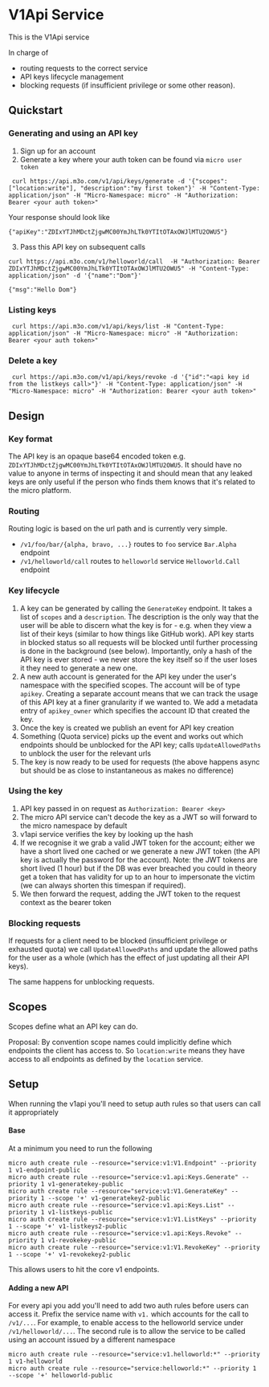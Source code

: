 # V1Api Service

This is the V1Api service

In charge of
- routing requests to the correct service
- API keys lifecycle management
- blocking requests (if insufficient privilege or some other reason).

## Quickstart 

### Generating and using an API key
1. Sign up for an account
2. Generate a key where your auth token can be found via `micro user token`
```
 curl https://api.m3o.com/v1/api/keys/generate -d '{"scopes":["location:write"], "description":"my first token"}' -H "Content-Type: application/json" -H "Micro-Namespace: micro" -H "Authorization: Bearer <your auth token>" 
```
Your response should look like
```
{"apiKey":"ZDIxYTJhMDctZjgwMC00YmJhLTk0YTItOTAxOWJlMTU2OWU5"}
```
3. Pass this API key on subsequent calls
```
curl https://api.m3o.com/v1/helloworld/call  -H "Authorization: Bearer ZDIxYTJhMDctZjgwMC00YmJhLTk0YTItOTAxOWJlMTU2OWU5" -H "Content-Type: application/json" -d '{"name":"Dom"}'

{"msg":"Hello Dom"}                       
```

### Listing keys
```
 curl https://api.m3o.com/v1/api/keys/list -H "Content-Type: application/json" -H "Micro-Namespace: micro" -H "Authorization: Bearer <your auth token>" 
```

### Delete a key
```
 curl https://api.m3o.com/v1/api/keys/revoke -d '{"id":"<api key id from the listkeys call>"}' -H "Content-Type: application/json" -H "Micro-Namespace: micro" -H "Authorization: Bearer <your auth token>" 
```


## Design

### Key format
The API key is an opaque base64 encoded token e.g. `ZDIxYTJhMDctZjgwMC00YmJhLTk0YTItOTAxOWJlMTU2OWU5`. It should have no value to anyone in terms of inspecting it and should mean that any leaked keys are only useful if the person who finds them knows that it's related to the micro platform.

### Routing
Routing logic is based on the url path and is currently very simple.
- `/v1/foo/bar/{alpha, bravo, ...}` routes to `foo` service `Bar.Alpha` endpoint
- `/v1/helloworld/call` routes to `helloworld` service `Helloworld.Call` endpoint

### Key lifecycle
1. A key can be generated by calling the `GenerateKey` endpoint. It takes a list of `scopes` and a `description`. The description is the only way that the user will be able to discern what the key is for - e.g. when they view a list of their keys (similar to how things like GitHub work). API key starts in blocked status so all requests will be blocked until further processing is done in the background (see below). Importantly, only a hash of the API key is ever stored - we never store the key itself so if the user loses it they need to generate a new one.
2. A new auth account is generated for the API key under the user's namespace with the specified scopes. The account will be of type `apikey`. Creating a separate account means that we can track the usage of this API key at a finer granularity if we wanted to. We add a metadata entry of `apikey_owner` which specifies the account ID that created the key. 
2. Once the key is created we publish an event for API key creation
3. Something (Quota service) picks up the event and works out which endpoints should be unblocked for the API key; calls `UpdateAllowedPaths` to unblock the user for the relevant urls
4. The key is now ready to be used for requests (the above happens async but should be as close to instantaneous as makes no difference)

### Using the key
1. API key passed in on request as `Authorization: Bearer <key>`
2. The micro API service can't decode the key as a JWT so will forward to the micro namespace by default
3. v1api service verifies the key by looking up the hash 
4. If we recognise it we grab a valid JWT token for the account; either we have a short lived one cached or we generate a new JWT token (the API key is actually the password for the account). Note: the JWT tokens are short lived (1 hour) but if the DB was ever breached you could in theory get a token that has validity for up to an hour to impersonate the victim (we can always shorten this timespan if required). 
5. We then forward the request, adding the JWT token to the request context as the bearer token

### Blocking requests
If requests for a client need to be blocked (insufficient privilege or exhausted quota) we call `UpdateAllowedPaths` and update the allowed paths for the user as a whole (which has the effect of just updating all their API keys). 

The same happens for unblocking requests.

## Scopes
Scopes define what an API key can do. 

Proposal: By convention scope names could implicitly define which endpoints the client has access to. So `location:write` means they have access to all endpoints as defined by the `location` service. 

## Setup
When running the v1api you'll need to setup auth rules so that users can call it appropriately

#### Base
At a minimum you need to run the following 
```
micro auth create rule --resource="service:v1:V1.Endpoint" --priority 1 v1-endpoint-public
micro auth create rule --resource="service:v1.api:Keys.Generate" --priority 1 v1-generatekey-public
micro auth create rule --resource="service:v1:V1.GenerateKey" --priority 1 --scope '+' v1-generatekey2-public
micro auth create rule --resource="service:v1.api:Keys.List" --priority 1 v1-listkeys-public
micro auth create rule --resource="service:v1:V1.ListKeys" --priority 1 --scope '+' v1-listkeys2-public
micro auth create rule --resource="service:v1.api:Keys.Revoke" --priority 1 v1-revokekey-public
micro auth create rule --resource="service:v1:V1.RevokeKey" --priority 1 --scope '+' v1-revokekey2-public 
```

This allows users to hit the core v1 endpoints. 

#### Adding a new API
For every api you add you'll need to add two auth rules before users can access it. Prefix the service name with `v1.` which accounts for the call to `/v1/...`. For example, to enable access to the helloworld service under `/v1/helloworld/...`. The second rule is to allow the service to be called using an account issued by a different namespace

```
micro auth create rule --resource="service:v1.helloworld:*" --priority 1 v1-helloworld
micro auth create rule --resource="service:helloworld:*" --priority 1 --scope '+' helloworld-public
```